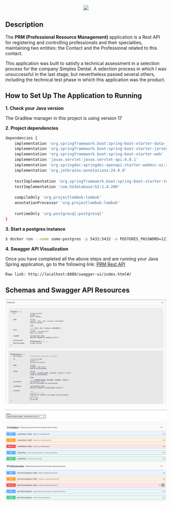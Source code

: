 <p align="center">
<img src="https://cdn.iconscout.com/icon/free/png-256/java-43-569305.png" width="120">
</p>

## Description

The **PRM (Professional Resource Management)** application is a Rest API for registering and controlling professionals and their specialties, maintaining two entities: the Contact and the Professional related to this contact.

This application was built to satisfy a technical assessment in a selection process for the company Simples Dental. A selection process in which I was unsuccessful in the last stage, but nevertheless passed several others, including the technical test phase in which this application was the product.

## How to Set Up The Application to Running

**1. Check your Java version**

The Gradlew manager in this project is using version 17

**2. Project dependencies**

```bash
dependencies {
	implementation 'org.springframework.boot:spring-boot-starter-data-jpa'
	implementation 'org.springframework.boot:spring-boot-starter-jersey'
	implementation 'org.springframework.boot:spring-boot-starter-web'
	implementation 'javax.servlet:javax.servlet-api:4.0.1'
	implementation 'org.springdoc:springdoc-openapi-starter-webmvc-ui:2.2.0'
    implementation 'org.jetbrains:annotations:24.0.0'

    testImplementation 'org.springframework.boot:spring-boot-starter-test'
	testImplementation 'com.h2database:h2:1.4.200'

	compileOnly 'org.projectlombok:lombok'
	annotationProcessor 'org.projectlombok:lombok'

	runtimeOnly 'org.postgresql:postgresql'
}
```

**3. Start a postgres instance**

```bash
$ docker run --name some-postgres -p 5432:5432 -e POSTGRES_PASSWORD=123456 -d postgres
```

**4. Swagger API Visualization** 

Once you have completed all the above steps and are running your Java Spring application, go to the following link: [PRM Rest API](http://localhost:8080/swagger-ui/index.html#/) 
```bash
Raw link: http://localhost:8080/swagger-ui/index.html#/
```

## Schemas and Swagger API Resources

![Layout Galeria](./public/schemas.png)

![Layout Galeria](./public/resources.png)
